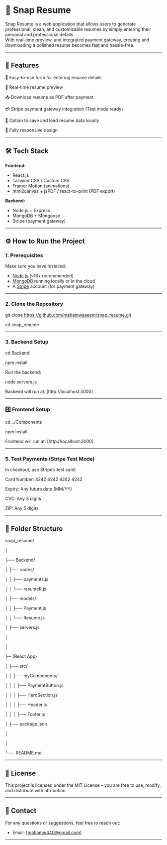 # 📄 Snap Resume

Snap Resume is a web application that allows users to generate professional, clean, and customizable resumes by simply entering their personal and professional details.  
With real-time preview,  and integrated payment gateway, creating and downloading a polished resume becomes fast and hassle-free.

---

## 🚀 Features

🧾 Easy-to-use form for entering resume details

🔄 Real-time resume preview

📥 Download resume as PDF after payment

💳 Stripe payment gateway integration (Test mode ready)

💾 Option to save and load resume data locally

📱 Fully responsive design

---

## 🛠 Tech Stack

**Frontend:**
- React.js  
- Tailwind CSS / Custom CSS  
- Framer Motion (animations)  
- html2canvas + jsPDF / react-to-print (PDF export)  

**Backend:**
- Node.js + Express  
- MongoDB + Mongoose  
- Stripe (payment gateway)  

---

## ⚙️ How to Run the Project

### 1. Prerequisites
Make sure you have installed:
- [Node.js](https://nodejs.org/) (v16+ recommended)
- [MongoDB](https://www.mongodb.com/try/download/community) running locally or in the cloud
- A [Stripe](https://stripe.com/) account (for payment gateway)

---

### 2.  Clone the Repository

git clone https://github.com/mahamwaseem/snap_resume.git

cd snap_resume


---

### 3. Backend Setup


cd Backend

npm install

Run the backend:


node servers.js


Backend will run at: [http://localhost:5000]

---

### 4️⃣ Frontend Setup


cd ../Components

npm install

Frontend will run at:
[http://localhost:3000]



---

### 5.  Test Payments (Stripe Test Mode)

In checkout, use Stripe’s test card:


Card Number: 4242 4242 4242 4242

Expiry: Any future date (MM/YY)

CVC: Any 3 digits

ZIP: Any 5 digits


---

## 📂 Folder Structure


snap_resume/

│

├── Backend/

│   ├── routes/

│   │   ├── payments.js

│   │   └── resumeR.js

│   ├── models/

│   │   ├── Payment.js

│   │   └── Resume.js

│   ├── servers.js

│  

│

├─ (React App)

│   ├── src/

│   │   ├── myComponents/

│   │   │   ├── PaymentButton.js

│   │   │   ├── HeroSection.js

│   │   │   ├── Header.js

│   │   │    ├── Footer.js


│   ├── package.json

│   

│

└── README.md


---

## 📜 License

This project is licensed under the MIT License – you are free to use, modify, and distribute with attribution.

---

## 📧 Contact

For any questions or suggestions, feel free to reach out:

* Email: [mahamw440@gmail.com]




---



